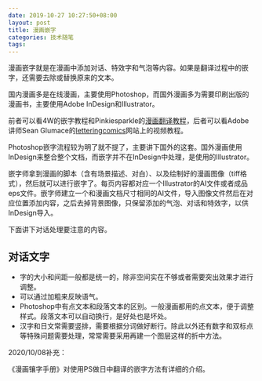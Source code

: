 ```yaml
---
date: 2019-10-27 10:27:50+08:00
layout: post
title: 漫画嵌字
categories: 技术随笔
tags: 
---
```


漫画嵌字就是在漫画中添加对话、特效字和气泡等内容。如果是翻译过程中的嵌字，还需要去除或替换原来的文本。

国内漫画多是在线漫画，主要使用Photoshop，而国外漫画多为需要印刷出版的漫画书，主要使用Adobe InDesign和Illustrator。

前者可以看4W的嵌字教程和Pinkiesparkle的[漫画翻译教程](https://tieba.baidu.com/p/6222009795)，后者可以看Adobe讲师Sean Glumace的[letteringcomics](http://letteringcomics.com/)网站上的视频教程。

Photoshop嵌字流程较为明了就不提了，主要讲下国外的这套。国外漫画使用InDesign来整合整个文档，而嵌字并不在InDesign中处理，是使用的Illustrator。

嵌字师拿到漫画的脚本（含有场景描述、对白）、以及绘制好的漫画图像（tiff格式），然后就可以进行嵌字了。每页内容都对应一个Illustrator的AI文件或者成品eps文件。嵌字师建立一个和漫画文档尺寸相同的AI文件，导入图像文件然后在对应位置添加内容，之后去掉背景图像，只保留添加的气泡、对话和特效字，以供InDesign导入。

下面讲下对话处理要注意的内容。

## 对话文字

* 字的大小和间距一般都是统一的，除非空间实在不够或者需要突出效果才进行调整。
* 可以通过加粗来反映语气。
* Photoshop中有点文本和段落文本的区别。一般漫画都用的点文本，便于调整样式。段落文本可以自动换行，是好处也是坏处。
* 汉字和日文常需要竖排，需要根据分词做好断行。除此以外还有数字和双标点等特殊问题需要处理，常常需要采用再建一个图层这样的折中方法。

2020/10/08补充：

《漫画镶字手册》对使用PS做日中翻译的嵌字方法有详细的介绍。



